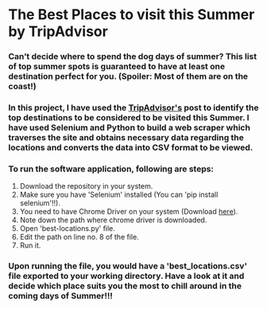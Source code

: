 # The Best Places to visit this Summer by TripAdvisor
### Can’t decide where to spend the dog days of summer? This list of top summer spots is guaranteed to have at least one destination perfect for you. (Spoiler: Most of them are on the coast!)

### In this project, I have used the [TripAdvisor's](https://www.tripadvisor.com/) post to identify the top destinations to be considered to be visited this Summer. I have used Selenium and Python to build a web scraper which traverses the site and obtains necessary data regarding the locations and converts the data into CSV format to be viewed. 

### To run the software application, following are steps:
1) Download the repository in your system.
2) Make sure you have 'Selenium' installed (You can 'pip install selenium'!!).
3) You need to have Chrome Driver on your system (Download [here](http://chromedriver.chromium.org/downloads)).
4) Note down the path where chrome driver is downloaded.
5) Open 'best-locations.py' file. 
6) Edit the path on line no. 8 of the file.
7) Run it.

### Upon running the file, you would have a 'best_locations.csv' file exported to your working directory. Have a look at it and decide which place suits you the most to chill around in the coming days of Summer!!!
